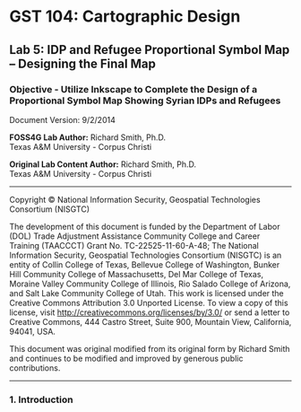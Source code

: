# GST 104: Cartographic Design
## Lab 5: IDP and Refugee Proportional Symbol Map – Designing the Final Map
### Objective - Utilize Inkscape to Complete the Design of a Proportional Symbol Map Showing Syrian IDPs and Refugees

Document Version: 9/2/2014

**FOSS4G Lab Author:**
Richard Smith, Ph.D.  
Texas A&M University - Corpus Christi

**Original Lab Content Author:**
Richard Smith, Ph.D.  
Texas A&M University - Corpus Christi

---

Copyright © National Information Security, Geospatial Technologies Consortium (NISGTC)

The development of this document is funded by the Department of Labor (DOL) Trade Adjustment Assistance Community College and Career Training (TAACCCT) Grant No.  TC-22525-11-60-A-48; The National Information Security, Geospatial Technologies Consortium (NISGTC) is an entity of Collin College of Texas, Bellevue College of Washington, Bunker Hill Community College of Massachusetts, Del Mar College of Texas, Moraine Valley Community College of Illinois, Rio Salado College of Arizona, and Salt Lake Community College of Utah.  This work is licensed under the Creative Commons Attribution 3.0 Unported License.  To view a copy of this license, visit http://creativecommons.org/licenses/by/3.0/ or send a letter to Creative Commons, 444 Castro Street, Suite 900, Mountain View, California, 94041, USA.  

This document was original modified from its original form by Richard Smith and continues to be modified and improved by generous public contributions.

---

### 1. Introduction

